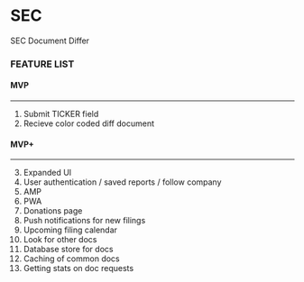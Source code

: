 # SEC
SEC Document Differ


### FEATURE LIST
#### MVP
---
1. Submit TICKER field
2. Recieve color coded diff document
#### MVP+
---
3. Expanded UI
4. User authentication / saved reports / follow company
5. AMP
6. PWA
7. Donations page
8. Push notifications for new filings
9. Upcoming filing calendar
10. Look for other docs
11. Database store for docs
12. Caching of common docs
13. Getting stats on doc requests
